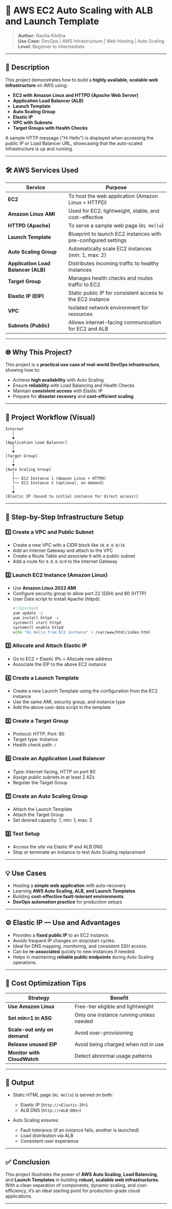 # 📌 AWS EC2 Auto Scaling with ALB and Launch Template

> **Author:** Ravilla Kikitha  
> **Use Case:** DevOps | AWS Infrastructure | Web Hosting | Auto Scaling  
> **Level:** Beginner to Intermediate  

---

## 📖 Description

This project demonstrates how to build a **highly available, scalable web infrastructure** on AWS using:

- **EC2 with Amazon Linux and HTTPD (Apache Web Server)**
- **Application Load Balancer (ALB)**
- **Launch Template**
- **Auto Scaling Group**
- **Elastic IP**
- **VPC with Subnets**
- **Target Groups with Health Checks**

A sample HTTP message ("Hi Hello") is displayed when accessing the public IP or Load Balancer URL, showcasing that the auto-scaled infrastructure is up and running.

---

## 🛠️ AWS Services Used

| Service | Purpose |
|--------|---------|
| **EC2** | To host the web application (Amazon Linux + HTTPD) |
| **Amazon Linux AMI** | Used for EC2; lightweight, stable, and cost-effective |
| **HTTPD (Apache)** | To serve a sample web page (`Hi Hello`) |
| **Launch Template** | Blueprint to launch EC2 instances with pre-configured settings |
| **Auto Scaling Group** | Automatically scale EC2 instances (min: 1, max: 2) |
| **Application Load Balancer (ALB)** | Distributes incoming traffic to healthy instances |
| **Target Group** | Manages health checks and routes traffic to EC2 |
| **Elastic IP (EIP)** | Static public IP for consistent access to the EC2 instance |
| **VPC** | Isolated network environment for resources |
| **Subnets (Public)** | Allows internet-facing communication for EC2 and ALB |

---

## 🌐 Why This Project?

This project is a **practical use case of real-world DevOps infrastructure**, showing how to:
- Achieve **high availability** with Auto Scaling
- Ensure **reliability** with Load Balancing and Health Checks
- Maintain **consistent access** with Elastic IP
- Prepare for **disaster recovery** and **cost-efficient scaling**

---

## 🔁 Project Workflow (Visual)

```
Internet
   │
   ▼
[Application Load Balancer]
   │
   ▼
[Target Group]
   │
   ▼
[Auto Scaling Group]
   │
   ├── EC2 Instance 1 (Amazon Linux + HTTPD)
   └── EC2 Instance 2 (optional, on demand)
   │
   ▼
[Elastic IP (bound to initial instance for direct access)]
```

---

## 🧱 Step-by-Step Infrastructure Setup

### 1️⃣ Create a VPC and Public Subnet
- Create a new VPC with a CIDR block like `10.0.0.0/16`
- Add an Internet Gateway and attach to the VPC
- Create a Route Table and associate it with a public subnet
- Add a route for `0.0.0.0/0` to the Internet Gateway

### 2️⃣ Launch EC2 Instance (Amazon Linux)
- Use **Amazon Linux 2023 AMI**
- Configure security group to allow port 22 (SSH) and 80 (HTTP)
- User Data script to install Apache (httpd):
  ```bash
  #!/bin/bash
  yum update -y
  yum install httpd -y
  systemctl start httpd
  systemctl enable httpd
  echo "Hi Hello from EC2 instance" > /var/www/html/index.html
  ```

### 3️⃣ Allocate and Attach Elastic IP
- Go to EC2 > Elastic IPs > Allocate new address
- Associate the EIP to the above EC2 instance

### 4️⃣ Create a Launch Template
- Create a new Launch Template using the configuration from the EC2 instance
- Use the same AMI, security group, and instance type
- Add the above user data script in the template

### 5️⃣ Create a Target Group
- Protocol: HTTP, Port: 80
- Target type: Instance
- Health check path: `/`

### 6️⃣ Create an Application Load Balancer
- Type: Internet-facing, HTTP on port 80
- Assign public subnets in at least 2 AZs
- Register the Target Group

### 7️⃣ Create an Auto Scaling Group
- Attach the Launch Template
- Attach the Target Group
- Set desired capacity: 1, min: 1, max: 2

### 8️⃣ Test Setup
- Access the site via Elastic IP and ALB DNS
- Stop or terminate an instance to test Auto Scaling replacement

---

## 💡 Use Cases

- Hosting a **simple web application** with auto-recovery
- Learning **AWS Auto Scaling, ALB, and Launch Templates**
- Building **cost-effective fault-tolerant environments**
- **DevOps automation practice** for production setups

---

## ⚙️ Elastic IP — Use and Advantages

- Provides a **fixed public IP** to an EC2 instance.
- Avoids frequent IP changes on stop/start cycles.
- Ideal for DNS mapping, monitoring, and consistent SSH access.
- Can be **re-associated** quickly to new instances if needed.
- Helps in maintaining **reliable public endpoints** during Auto Scaling operations.

---

## 💸 Cost Optimization Tips

| Strategy | Benefit |
|---------|---------|
| **Use Amazon Linux** | Free-tier eligible and lightweight |
| **Set min=1 in ASG** | Only one instance running unless needed |
| **Scale-out only on demand** | Avoid over-provisioning |
| **Release unused EIP** | Avoid being charged when not in use |
| **Monitor with CloudWatch** | Detect abnormal usage patterns |

---

## 📌 Output

- Static HTML page (`Hi Hello`) is served on both:
  - Elastic IP (`http://<Elastic-IP>`)
  - ALB DNS (`http://<ALB-DNS>`)

- Auto Scaling ensures:
  - Fault tolerance (if an instance fails, another is launched)
  - Load distribution via ALB
  - Consistent user experience

---

## ✅ Conclusion

This project illustrates the power of **AWS Auto Scaling**, **Load Balancing**, and **Launch Templates** in building **robust, scalable web infrastructures**. With a clean separation of components, dynamic scaling, and cost-efficiency, it’s an ideal starting point for production-grade cloud applications.

---



